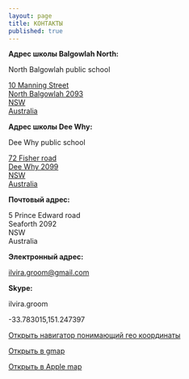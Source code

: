 ```yaml
---
layout: page
title: КОНТАКТЫ
published: true
---
```

**Адрес школы Balgowlah North:**

North Balgowlah public school

[10 Manning Street  
North Balgowlah 2093  
NSW  
Australia](http://maps.google.com/?q=-33.783015,151.247397)  


**Адрес школы Dee Why:**

Dee Why public school

[72 Fisher road  
Dee Why 2099  
NSW  
Australia](http://maps.google.com/?q=72+Fisher+Rd,+Dee+Why+NSW+2099)  

**Почтовый адрес:**

5 Prince Edward road  
Seaforth 2092  
NSW  
Australia  

**Электронный адрес:**

[ilvira.groom@gmail.com](mailto:ilvira.groom@gmail.com)  


**Skype:**

ilvira.groom  



-33.783015,151.247397


[Открыть навигатор понимающий гео координаты](geo:-33.783015,151.247397)


[Открыть в gmap](http://maps.google.com/?q=-33.783015,151.247397)


[Открыть в Apple map](http://maps.apple.com/?daddr=-33.783015,151.247397)
